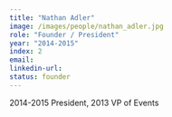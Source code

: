 ```yaml
---
title: "Nathan Adler"
image: /images/people/nathan_adler.jpg
role: "Founder / President"
year: "2014-2015"
index: 2
email:
linkedin-url:
status: founder
---
```

2014-2015 President, 2013 VP of Events

